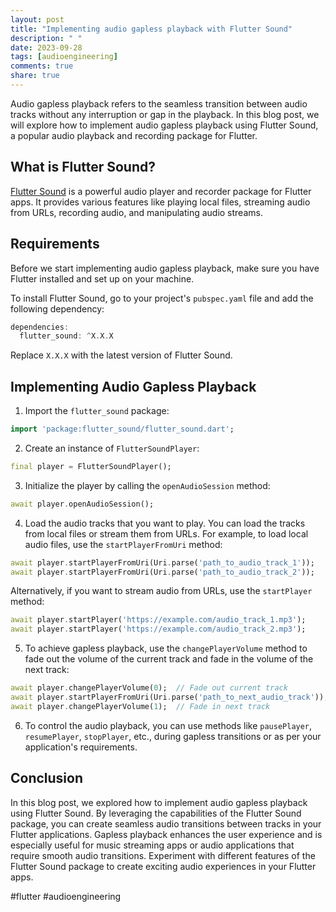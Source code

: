 ```yaml
---
layout: post
title: "Implementing audio gapless playback with Flutter Sound"
description: " "
date: 2023-09-28
tags: [audioengineering]
comments: true
share: true
---
```


Audio gapless playback refers to the seamless transition between audio tracks without any interruption or gap in the playback. In this blog post, we will explore how to implement audio gapless playback using Flutter Sound, a popular audio playback and recording package for Flutter.

## What is Flutter Sound?

[Flutter Sound](https://pub.dev/packages/flutter_sound) is a powerful audio player and recorder package for Flutter apps. It provides various features like playing local files, streaming audio from URLs, recording audio, and manipulating audio streams.

## Requirements

Before we start implementing audio gapless playback, make sure you have Flutter installed and set up on your machine.

To install Flutter Sound, go to your project's `pubspec.yaml` file and add the following dependency:

```dart
dependencies:
  flutter_sound: ^X.X.X
```

Replace `X.X.X` with the latest version of Flutter Sound.

## Implementing Audio Gapless Playback

1. Import the `flutter_sound` package:

```dart
import 'package:flutter_sound/flutter_sound.dart';
```

2. Create an instance of `FlutterSoundPlayer`:

```dart
final player = FlutterSoundPlayer();
```

3. Initialize the player by calling the `openAudioSession` method:

```dart
await player.openAudioSession();
```

4. Load the audio tracks that you want to play. You can load the tracks from local files or stream them from URLs. For example, to load local audio files, use the `startPlayerFromUri` method:

```dart
await player.startPlayerFromUri(Uri.parse('path_to_audio_track_1'));
await player.startPlayerFromUri(Uri.parse('path_to_audio_track_2'));
```

Alternatively, if you want to stream audio from URLs, use the `startPlayer` method:

```dart
await player.startPlayer('https://example.com/audio_track_1.mp3');
await player.startPlayer('https://example.com/audio_track_2.mp3');
```

5. To achieve gapless playback, use the `changePlayerVolume` method to fade out the volume of the current track and fade in the volume of the next track:

```dart
await player.changePlayerVolume(0);  // Fade out current track
await player.startPlayerFromUri(Uri.parse('path_to_next_audio_track'));
await player.changePlayerVolume(1);  // Fade in next track
```

6. To control the audio playback, you can use methods like `pausePlayer`, `resumePlayer`, `stopPlayer`, etc., during gapless transitions or as per your application's requirements.

## Conclusion

In this blog post, we explored how to implement audio gapless playback using Flutter Sound. By leveraging the capabilities of the Flutter Sound package, you can create seamless audio transitions between tracks in your Flutter applications. Gapless playback enhances the user experience and is especially useful for music streaming apps or audio applications that require smooth audio transitions. Experiment with different features of the Flutter Sound package to create exciting audio experiences in your Flutter apps.

#flutter #audioengineering